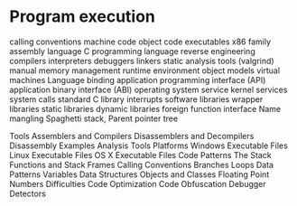 # Program execution

calling conventions
machine code
object code
executables
x86 family
assembly language
C programming language
reverse engineering
compilers
interpreters
debuggers
linkers
static analysis tools (valgrind)
manual memory management
runtime environment
object models
virtual machines
Language binding
application programming interface (API)
application binary interface (ABI)
operating system service
kernel services
system calls
standard C library
interrupts
software libraries
wrapper libraries
static libraries
dynamic libraries
foreign function interface
Name mangling
Spaghetti stack, Parent pointer tree



Tools
  Assemblers and Compilers
  Disassemblers and Decompilers
  Disassembly Examples
  Analysis Tools
Platforms
  Windows Executable Files
  Linux Executable Files
  OS X Executable Files
Code Patterns
  The Stack
  Functions and Stack Frames
  Calling Conventions
  Branches
  Loops
Data Patterns
  Variables
  Data Structures
  Objects and Classes
  Floating Point Numbers
Difficulties
  Code Optimization
  Code Obfuscation
  Debugger Detectors
